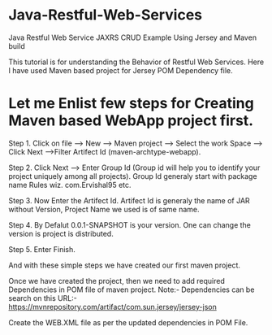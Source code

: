 # Java-Restful-Web-Services
Java Restful Web Service JAXRS CRUD Example Using Jersey and Maven build


This tutorial is for understanding the Behavior of Restful Web Services. Here I have used Maven based project for Jersey POM Dependency file.

# Let me Enlist few steps for Creating Maven based WebApp project first.
  
  Step 1. Click on file --> New --> Maven project -->  Select the work Space --> Click Next -->Filter Artifect Id (maven-archtype-webapp).
  
  Step 2. Click Next --> Enter Group Id (Group id will help you to identify your project uniquely among all projects). Group Id generaly   start with package name Rules wiz. com.Ervishal95 etc. 
  
  Step 3. Now Enter the Artifect Id. Artifect Id is generaly the name of JAR without Version, Project Name we used is of same name.
  
  Step 4. By Defalut 0.0.1-SNAPSHOT is your version. One can change the version is project is distributed.
  
  Step 5. Enter Finish.
  
And with these simple steps we have created our first maven project.

Once we have created the project, then we need to add required Dependencies in POM file of maven project. 
  Note:- Dependencies can be search on this URL:- https://mvnrepository.com/artifact/com.sun.jersey/jersey-json

Create the WEB.XML file as per the updated dependencies in POM File.

